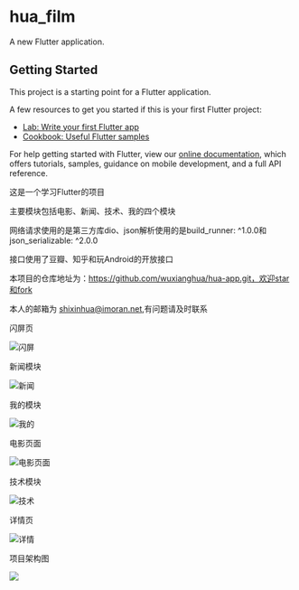 # hua_film

A new Flutter application.

## Getting Started

This project is a starting point for a Flutter application.

A few resources to get you started if this is your first Flutter project:

- [Lab: Write your first Flutter app](https://flutter.io/docs/get-started/codelab)
- [Cookbook: Useful Flutter samples](https://flutter.io/docs/cookbook)

For help getting started with Flutter, view our 
[online documentation](https://flutter.io/docs), which offers tutorials, 
samples, guidance on mobile development, and a full API reference.

这是一个学习Flutter的项目

主要模块包括电影、新闻、技术、我的四个模块

网络请求使用的是第三方库dio、json解析使用的是build_runner: ^1.0.0和json_serializable: ^2.0.0

接口使用了豆瓣、知乎和玩Android的开放接口

本项目的仓库地址为：https://github.com/wuxianghua/hua-app.git，欢迎star和fork

本人的邮箱为  shixinhua@imoran.net,有问题请及时联系
    
闪屏页

![闪屏](https://github.com/wuxianghua/hua-app/blob/master/image/flash.png)    

新闻模块

![新闻](https://github.com/wuxianghua/hua-app/blob/master/image/news.png)

我的模块

![我的](https://github.com/wuxianghua/hua-app/blob/master/image/my.png)

电影页面

![电影页面](https://github.com/wuxianghua/hua-app/blob/master/image/film.png)

技术模块

![技术](https://github.com/wuxianghua/hua-app/blob/master/image/tech.png)


详情页

![详情](https://github.com/wuxianghua/hua-app/blob/master/image/detail.png)


项目架构图

![](https://github.com/wuxianghua/hua-app/blob/master/image/construct.png)

